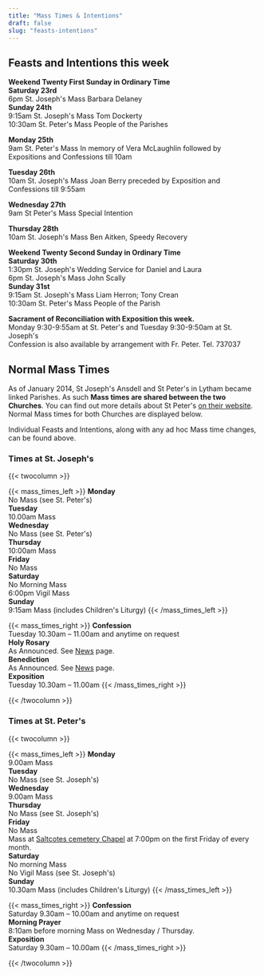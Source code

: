 ```yaml
---
title: "Mass Times & Intentions"
draft: false
slug: "feasts-intentions"
---
```


## Feasts and Intentions this week  

**Weekend Twenty First Sunday in Ordinary Time**  
**Saturday 23rd**  
6pm St. Joseph's Mass Barbara Delaney  
**Sunday 24th**  
9:15am St. Joseph's Mass Tom Dockerty  
10:30am St. Peter's Mass People of the Parishes  

**Monday 25th**  
9am St. Peter's Mass In memory of Vera McLaughlin followed by Expositions and Confessions till 10am  

**Tuesday 26th**  
10am St. Joseph's Mass Joan Berry preceded by Exposition and Confessions till 9:55am  

**Wednesday 27th**  
9am St Peter's Mass Special Intention  

**Thursday 28th**  
10am St. Joseph's Mass Ben Aitken, Speedy Recovery  

**Weekend Twenty Second Sunday in Ordinary Time**  
**Saturday 30th**  
1:30pm St. Joseph's Wedding Service for Daniel and Laura  
6pm St. Joseph's Mass John Scally  
**Sunday 31st**  
9:15am St. Joseph's Mass Liam Herron; Tony Crean  
10:30am St. Peter's Mass People of the Parish  

**Sacrament of Reconciliation with Exposition this week.**  
Monday 9:30-9:55am at St. Peter's and Tuesday 9:30-9:50am at St. Joseph's  
Confession is also available by arrangement with Fr. Peter. Tel. 737037  

## Normal Mass Times

As of January 2014, St Joseph's Ansdell and St Peter's in Lytham became linked Parishes. As such **Mass times are shared between the two Churches**. You can find out more details about St Peter's [on their website](https://www.stpeterslytham.co.uk/). Normal Mass times for both Churches are displayed below.

Individual Feasts and Intentions, along with any ad hoc Mass time changes, can be found above.

### Times at St. Joseph's

{{< twocolumn >}}

{{< mass_times_left >}}
**Monday**  
No Mass (see St. Peter's)  
**Tuesday**  
10.00am Mass  
**Wednesday**  
No Mass (see St. Peter's)  
**Thursday**  
10:00am Mass  
**Friday**  
No Mass  
**Saturday**  
No Morning Mass  
6:00pm Vigil Mass  
**Sunday**  
9:15am Mass (includes Children's Liturgy)
{{< /mass_times_left >}}

{{< mass_times_right >}}
**Confession**  
Tuesday 10.30am – 11.00am and anytime on request  
**Holy Rosary**  
As Announced. See [News](/news) page.  
**Benediction**  
As Announced. See [News](/news) page.  
**Exposition**  
Tuesday 10.30am – 11.00am
{{< /mass_times_right >}}

{{< /twocolumn >}}

### Times at St. Peter's

{{< twocolumn >}}

{{< mass_times_left >}}
**Monday**  
9.00am Mass  
**Tuesday**  
No Mass (see St. Joseph's)  
**Wednesday**  
9.00am Mass  
**Thursday**  
No Mass (see St. Joseph's)  
**Friday**  
No Mass  
Mass at [Saltcotes cemetery Chapel](https://goo.gl/maps/McT83) at 7:00pm on the first Friday of every month.  
**Saturday**  
No morning Mass  
No Vigil Mass (see St. Joseph's)  
**Sunday**  
10.30am Mass (includes Children's Liturgy)
{{< /mass_times_left >}}

{{< mass_times_right >}}
**Confession**  
Saturday 9.30am – 10.00am and anytime on request  
**Morning Prayer**  
8:10am before morning Mass on Wednesday / Thursday.  
**Exposition**  
Saturday 9.30am – 10.00am
{{< /mass_times_right >}}

{{< /twocolumn >}}
